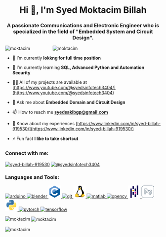 
<h1 align="center">Hi 👋, I'm Syed Moktacim Billah</h1>
<h3 align="center">A passionate Communications and Electronic Engineer who is specialized in the field of "Embedded System and Circuit Design".</h3>
<img align="right" width="350" src="https://camo.githubusercontent.com/8bf6f6d78abc81fcf9c49f10649423e73ea44bc248e83aaae8759d401c829a84/68747470733a2f2f70687973696373677572756b756c2e66696c65732e776f726470726573732e636f6d2f323031392f30322f6368617261637465722d312e676966" alt="moktacim" />
<p align="left"> <img src="https://komarev.com/ghpvc/?username=moktacim&label=Profile%20views&color=0e75b6&style=flat" alt="moktacim" /> </p>

- 🔭 I’m currently  **lokkng for full time position**

- 🌱 I’m currently learning **SQL, Advanced Python and Automation Security**

- 👨‍💻 All of my projects are available at [https://www.youtube.com/@syedsinfotech3404/](https://www.youtube.com/@syedsinfotech3404)

- 💬 Ask me about **Embedded Domain and Circuit Design**

- 📫 How to reach me **syedsakibgp@gmail.com**

- 📄 Know about my experiences [https://www.linkedin.com/in/syed-billah-919530/](https://www.linkedin.com/in/syed-billah-919530/)

- ⚡ Fun fact **I like to take shortcut**

<h3 align="left">Connect with me:</h3>
<p align="left">
<a href="https://linkedin.com/in/syed-billah-919530" target="blank"><img align="center" src="https://raw.githubusercontent.com/rahuldkjain/github-profile-readme-generator/master/src/images/icons/Social/linked-in-alt.svg" alt="syed-billah-919530" height="30" width="40" /></a>
<a href="https://www.youtube.com/c/@syedsinfotech3404" target="blank"><img align="center" src="https://raw.githubusercontent.com/rahuldkjain/github-profile-readme-generator/master/src/images/icons/Social/youtube.svg" alt="@syedsinfotech3404" height="30" width="40" /></a>
</p>

<h3 align="left">Languages and Tools:</h3>
<p align="left"> <a href="https://www.arduino.cc/" target="_blank" rel="noreferrer"> <img src="https://cdn.worldvectorlogo.com/logos/arduino-1.svg" alt="arduino" width="40" height="40"/> </a> <a href="https://www.blender.org/" target="_blank" rel="noreferrer"> <img src="https://download.blender.org/branding/community/blender_community_badge_white.svg" alt="blender" width="40" height="40"/> </a> <a href="https://www.cprogramming.com/" target="_blank" rel="noreferrer"> <img src="https://raw.githubusercontent.com/devicons/devicon/master/icons/c/c-original.svg" alt="c" width="40" height="40"/> </a> <a href="https://git-scm.com/" target="_blank" rel="noreferrer"> <img src="https://www.vectorlogo.zone/logos/git-scm/git-scm-icon.svg" alt="git" width="40" height="40"/> </a> <a href="https://www.linux.org/" target="_blank" rel="noreferrer"> <img src="https://raw.githubusercontent.com/devicons/devicon/master/icons/linux/linux-original.svg" alt="linux" width="40" height="40"/> </a> <a href="https://www.mathworks.com/" target="_blank" rel="noreferrer"> <img src="https://upload.wikimedia.org/wikipedia/commons/2/21/Matlab_Logo.png" alt="matlab" width="40" height="40"/> </a> <a href="https://opencv.org/" target="_blank" rel="noreferrer"> <img src="https://www.vectorlogo.zone/logos/opencv/opencv-icon.svg" alt="opencv" width="40" height="40"/> </a> <a href="https://pandas.pydata.org/" target="_blank" rel="noreferrer"> <img src="https://raw.githubusercontent.com/devicons/devicon/2ae2a900d2f041da66e950e4d48052658d850630/icons/pandas/pandas-original.svg" alt="pandas" width="40" height="40"/> </a> <a href="https://www.photoshop.com/en" target="_blank" rel="noreferrer"> <img src="https://raw.githubusercontent.com/devicons/devicon/master/icons/photoshop/photoshop-line.svg" alt="photoshop" width="40" height="40"/> </a> <a href="https://www.python.org" target="_blank" rel="noreferrer"> <img src="https://raw.githubusercontent.com/devicons/devicon/master/icons/python/python-original.svg" alt="python" width="40" height="40"/> </a> <a href="https://pytorch.org/" target="_blank" rel="noreferrer"> <img src="https://www.vectorlogo.zone/logos/pytorch/pytorch-icon.svg" alt="pytorch" width="40" height="40"/> </a> <a href="https://www.tensorflow.org" target="_blank" rel="noreferrer"> <img src="https://www.vectorlogo.zone/logos/tensorflow/tensorflow-icon.svg" alt="tensorflow" width="40" height="40"/> </a> </p>

<p><img align="left" src="https://github-readme-stats.vercel.app/api/top-langs?username=moktacim&show_icons=true&locale=en&layout=compact" alt="moktacim" /></p>

<p>&nbsp;<img align="center" src="https://github-readme-stats.vercel.app/api?username=moktacim&show_icons=true&locale=en" alt="moktacim" /></p>

<p><img align="center" src="https://github-readme-streak-stats.herokuapp.com/?user=moktacim&" alt="moktacim" /></p>
